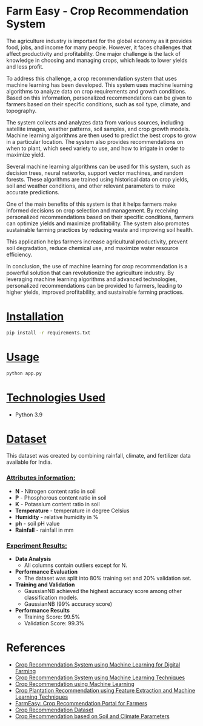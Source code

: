# Farm Easy - Crop Recommendation System

The agriculture industry is important for the global economy as it provides food, jobs, and income for many people. However, it faces challenges that affect productivity and profitability. One major challenge is the lack of knowledge in choosing and managing crops, which leads to lower yields and less profit.

To address this challenge, a crop recommendation system that uses machine learning has been developed. This system uses machine learning algorithms to analyze data on crop requirements and growth conditions. Based on this information, personalized recommendations can be given to farmers based on their specific conditions, such as soil type, climate, and topography.

The system collects and analyzes data from various sources, including satellite images, weather patterns, soil samples, and crop growth models. Machine learning algorithms are then used to predict the best crops to grow in a particular location. The system also provides recommendations on when to plant, which seed variety to use, and how to irrigate in order to maximize yield.

Several machine learning algorithms can be used for this system, such as decision trees, neural networks, support vector machines, and random forests. These algorithms are trained using historical data on crop yields, soil and weather conditions, and other relevant parameters to make accurate predictions.

One of the main benefits of this system is that it helps farmers make informed decisions on crop selection and management. By receiving personalized recommendations based on their specific conditions, farmers can optimize yields and maximize profitability. The system also promotes sustainable farming practices by reducing waste and improving soil health.

This application helps farmers increase agricultural productivity, prevent soil degradation, reduce chemical use, and maximize water resource efficiency.

In conclusion, the use of machine learning for crop recommendation is a powerful solution that can revolutionize the agriculture industry. By leveraging machine learning algorithms and advanced technologies, personalized recommendations can be provided to farmers, leading to higher yields, improved profitability, and sustainable farming practices.

# [Installation]()
```bash
pip install -r requirements.txt
```

# [Usage]()
```bash
python app.py
```

# [Technologies Used]()
* Python 3.9

# [Dataset]()
This dataset was created by combining rainfall, climate, and fertilizer data available for India.

### [Attributes information:]()

* **N** - Nitrogen content ratio in soil
* **P** - Phosphorous content ratio in soil
* **K** - Potassium content ratio in soil
* **Temperature** - temperature in degree Celsius
* **Humidity** - relative humidity in %
* **ph** - soil pH value
* **Rainfall** - rainfall in mm

### [Experiment Results:]()
* **Data Analysis**
   * All columns contain outliers except for N.
 * **Performance Evaluation**
   * The dataset was split into 80% training set and 20% validation set.
 * **Training and Validation**
   * GaussianNB achieved the highest accuracy score among other classification models.
   * GaussianNB (99% accuracy score)
 * **Performance Results**
   * Training Score: 99.5%
   * Validation Score: 99.3%

# References
* [Crop Recommendation System using Machine Learning for Digital Farming](https://www.prolim.com/crop-recommendation-system-using-machine-learning-for-digital-farming/)
* [Crop Recommendation System using Machine Learning Techniques](https://www.irjet.net/archives/V4/i12/IRJET-V4I12179.pdf)
* [Crop Recommendation using Machine Learning](https://ieeexplore.ieee.org/document/8768790)
* [Crop Plantation Recommendation using Feature Extraction and Machine Learning Techniques](http://sersc.org/journals/index.php/IJAST/article/view/30399)
* [FarmEasy: Crop Recommendation Portal for Farmers](https://towardsdatascience.com/farmeasy-crop-recommendation-portal-for-farmers-48a8809b421c)
* [Crop Recommendation Dataset](https://www.kaggle.com/atharvaingle/crop-recommendation-dataset)
* [Crop Recommendation based on Soil and Climate Parameters](http://agri.ckcest.cn/ass/8185d605-6c4d-4d8a-b280-c867c2304d42.pdf)

